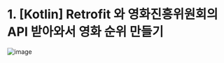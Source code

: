 # 1. [Kotlin] Retrofit 와 영화진흥위원회의 API 받아와서 영화 순위 만들기

![image](https://user-images.githubusercontent.com/66546156/132824642-7ee75bd0-c7b7-45a6-b8b9-5090c6234f05.png)
